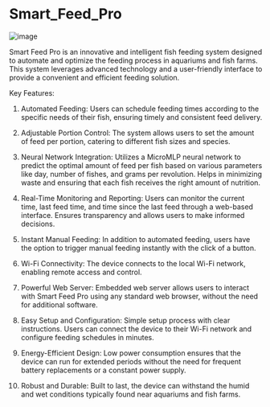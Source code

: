 # Smart_Feed_Pro


![image](https://github.com/abby1712/Smart_Feed_Pro/assets/72368959/ba16d3f7-9cd3-4e98-b4e0-e50931e09c5e)

Smart Feed Pro is an innovative and intelligent fish feeding system designed to automate and optimize the feeding process in aquariums and fish farms. This system leverages advanced technology and a user-friendly interface to provide a convenient and efficient feeding solution.

Key Features:
1. Automated Feeding:
Users can schedule feeding times according to the specific needs of their fish, ensuring timely and consistent feed delivery.

2. Adjustable Portion Control:
The system allows users to set the amount of feed per portion, catering to different fish sizes and species.

3. Neural Network Integration:
Utilizes a MicroMLP neural network to predict the optimal amount of feed per fish based on various parameters like day, number of fishes, and grams per revolution.
Helps in minimizing waste and ensuring that each fish receives the right amount of nutrition.

4. Real-Time Monitoring and Reporting:
Users can monitor the current time, last feed time, and time since the last feed through a web-based interface.
Ensures transparency and allows users to make informed decisions.

5. Instant Manual Feeding:
In addition to automated feeding, users have the option to trigger manual feeding instantly with the click of a button.

6. Wi-Fi Connectivity:
The device connects to the local Wi-Fi network, enabling remote access and control.

7. Powerful Web Server:
Embedded web server allows users to interact with Smart Feed Pro using any standard web browser, without the need for additional software.

8. Easy Setup and Configuration:
Simple setup process with clear instructions. Users can connect the device to their Wi-Fi network and configure feeding schedules in minutes.

9. Energy-Efficient Design:
Low power consumption ensures that the device can run for extended periods without the need for frequent battery replacements or a constant power supply.

10. Robust and Durable:
Built to last, the device can withstand the humid and wet conditions typically found near aquariums and fish farms.
